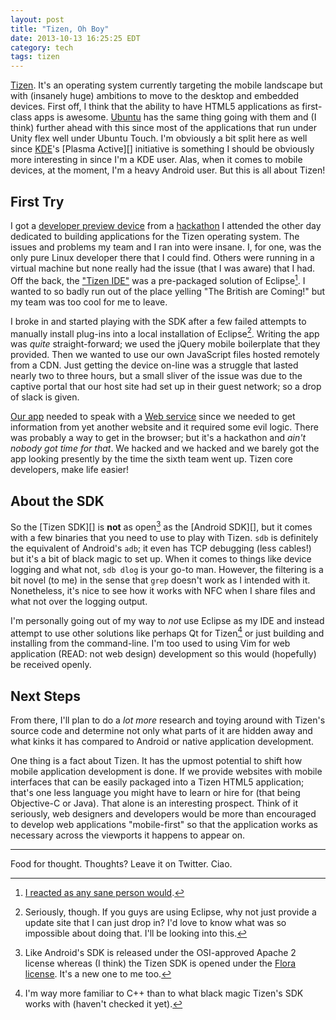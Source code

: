 ```yaml
---
layout: post
title: "Tizen, Oh Boy"
date: 2013-10-13 16:25:25 EDT
category: tech
tags: tizen
---
```


[Tizen][]. It's an operating system currently targeting the mobile landscape
but with (insanely huge) ambitions to move to the desktop and embedded
devices. First off, I think that the ability to have HTML5 applications as
first-class apps is awesome. [Ubuntu][] has the same thing going with them and
(I think) further ahead with this since most of the applications that run
under Unity flex well under Ubuntu Touch. I'm obviously a bit split here as
well since [KDE][]'s [Plasma Active][] initiative is something I should be
obviously more interesting in since I'm a KDE user. Alas, when it comes to
mobile devices, at the moment, I'm a heavy Android user. But this is all about
Tizen!

## First Try
I got a [developer preview device][device] from a [hackathon][] I attended the other day
dedicated to building applications for the Tizen operating system. The issues
and problems my team and I ran into were insane. I, for one, was the only pure
Linux developer there that I could find. Others were running in a virtual
machine but none really had the issue (that I was aware) that I had. Off the
back, the ["Tizen IDE"][tizen_ide] was a pre-packaged solution of Eclipse[^1].
I wanted to so badly run out of the place yelling "The British are Coming!"
but my team was too cool for me to leave.

I broke in and started playing with the SDK after a few failed attempts to
manually install plug-ins into a local installation of Eclipse[^2]. Writing
the app was *quite* straight-forward; we used the jQuery mobile boilerplate
that they provided. Then we wanted to use our own JavaScript files hosted
remotely from a CDN. Just getting the device on-line was a struggle that
lasted nearly two to three hours, but a small sliver of the issue was due to
the captive portal that our host site had set up in their guest network; so a
drop of slack is given.

[Our app](https://github.com/jalcine/StuffApp) needed to speak with a [Web
service](https://github.com/jalcine/stuffappservice) since we needed to get
information from yet another website and it required some evil logic. There
was probably a way to get in the browser; but it's a hackathon and *ain't
nobody got time for that*. We hacked and we hacked and we barely got the app
looking presently by the time the sixth team went up. Tizen core developers,
make life easier!

## About the SDK
So the [Tizen SDK][] is **not** as open[^3] as the [Android SDK][], but it
comes with a few binaries that you need to use to play with Tizen. `sdb` is
definitely the equivalent of Android's `adb`; it even has TCP debugging (less
cables!) but it's a bit of black magic to set up. When it comes to things like
device logging and what not, `sdb dlog` is your go-to man. However, the
filtering is a bit novel (to me) in the sense that `grep` doesn't work as I
intended with it. Nonetheless, it's nice to see how it works with NFC when I
share files and what not over the logging output.

I'm personally going out of my way to *not* use Eclipse as my IDE and instead
attempt to use other solutions like perhaps Qt for Tizen[^4] or just building
and installing from the command-line. I'm too used to using Vim for web
application (READ: not web design) development so this would (hopefully) be
received openly.

## Next Steps

From there, I'll plan to do a *lot more* research and toying around with
Tizen's source code and determine not only what parts of it are hidden away
and what kinks it has compared to Android or native application development.

One thing is a fact about Tizen. It has the upmost potential to shift how
mobile application development is done. If we provide websites with mobile
interfaces that can be easily packaged into a Tizen HTML5 application; that's
one less language you might have to learn or hire for (that being Objective-C
or Java). That alone is an interesting prospect. Think of it seriously, web
designers and developers would be more than encouraged to develop web
applications "mobile-first" so that the application works as necessary across
the viewports it happens to appear on.

---

Food for thought. Thoughts? Leave it on Twitter. Ciao.

[tizen]: http://tizen.org
[ubuntu]: http://ubuntu.com
[kde]: http://kde.org
[plasma_active]: http://plasma-active.org/
[device]: http://instagram.com/p/fZYd74HPpo/
[hackathon]: http://agenda.bemyapp.com/events/view/united-states/new-york/huge/tizen-devlab-and-hack-in-new-york
[tizen_ide]: https://developer.tizen.org/help/index.jsp?topic=%2Forg.tizen.gettingstarted%2Fhtml%2Fdev_env%2Fide_views.htm
[tizen_sdk]: https://developer.tizen.org/downloads/tizen-sdk
[android_sdk]: https://developer.android.com/sdk/
[^1]: [I reacted as any sane person would](http://nooooooooooooooo.com/).
[^2]: Seriously, though. If you guys are using Eclipse, why not just provide a
update site that I can just drop in? I'd love to know what was so impossible
about doing that. I'll be looking into this.
[^3]: Like Android's SDK is released under the OSI-approved Apache 2 license
whereas (I think) the Tizen SDK is opened under the [Flora license](floralicense.org/license).
It's a new one to me too.
[^4]: I'm way more familiar to C++ than to what black magic Tizen's SDK works
with (haven't checked it yet).
